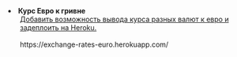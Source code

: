 <li><strong>Курс Евро к гривне</strong>
    <ul>
            <a href="/exchange-rates-euro/tree/master/src/main/java/ua/kiev/prog">
                Добавить возможность вывода курса разных валют к евро и задеплоить на Heroku.<br>
            </a>
        <br>
        https://exchange-rates-euro.herokuapp.com/
    </ul>
</li>
